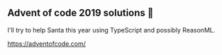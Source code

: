 ## Advent of code 2019 solutions 🎅

I'll try to help Santa this year using TypeScript and possibly ReasonML.

https://adventofcode.com/

